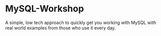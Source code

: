 # MySQL-Workshop
A simple, low tech approach to quickly get you working with MySQL with real world examples from those who use it every day.
